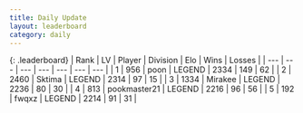 ```yaml
---
title: Daily Update
layout: leaderboard
category: daily
---
```


{: .leaderboard}
| Rank | LV | Player | Division | Elo | Wins | Losses |
| --- | --- | --- | --- | --- | --- | --- |
| <span data-change="1">1</span> | 956 | <span title="ID: 540690">poon</span> | LEGEND | <span data-change="28">2334</span> | <span data-change="5">149</span> | <span data-change="0">62</span> |
| <span data-change="-1">2</span> | 2460 | <span title="ID: 353063">Sktima</span> | LEGEND | <span data-change="0">2314</span> | <span data-change="0">97</span> | <span data-change="0">15</span> |
| <span data-change="5">3</span> | 1334 | <span title="ID: 416373">Mirakee</span> | LEGEND | <span data-change="27">2236</span> | <span data-change="4">80</span> | <span data-change="0">30</span> |
| <span data-change="5">4</span> | 813 | <span title="ID: 652474">pookmaster21</span> | LEGEND | <span data-change="7">2216</span> | <span data-change="6">96</span> | <span data-change="2">56</span> |
| <span data-change="-1">5</span> | 192 | <span title="ID: 742416">fwqxz</span> | LEGEND | <span data-change="0">2214</span> | <span data-change="0">91</span> | <span data-change="0">31</span> |